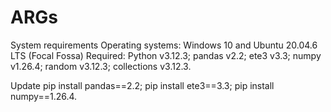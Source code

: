 # ARGs
System requirements
   Operating systems: Windows 10 and Ubuntu 20.04.6 LTS (Focal Fossa)
   Required:
   Python v3.12.3;
   pandas v2.2;
   ete3 v3.3;
   numpy v1.26.4;
   random v3.12.3;
   collections v3.12.3.

Update
   pip install pandas==2.2;
   pip install ete3==3.3;
   pip install numpy==1.26.4.
